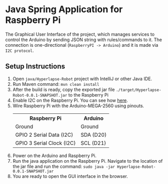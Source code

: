 # Java Spring Application for Raspberry Pi

The Graphical User Interface of the project, which manages services to control the Arduino by sending JSON string with rules/commands to it.
The connection is one-directional (`RaspberryPI -> Arduino`) and it is made via `I2C protocol`.

## Setup Instructions
1. Open `java/Hyperlapse-Robot` project with IntelliJ or other Java IDE.
2. Run Maven command:
          ```
          mvn clean install
          ```
3. After the build is ready, copy the exported jar file `./target/Hyperlapse-Robot-0.0.1-SNAPSHOT.jar` to the Raspberry Pi
4. Enable I2C on the Raspberry Pi. You can see how [here](https://ozzmaker.com/i2c/).
5. Wire Raspberry Pi with the Arduino-MEGA-2560 using pinouts.<table>
          <tr>
            <th>Raspberry Pi</th>
            <th>Arduino</th>
          </tr>
          <tr>
            <td>Ground</td>
            <td>Ground</td>
          </tr>
          <tr>
            <td>GPIO 2 Serial Data (I2C)</td>
            <td>SDA (D20)</td>
          </tr>
          <tr>
            <td>GPIO 3 Serial Clock (I2C)</td>
            <td>SCL (D21)</td>
          </tr>
    </table>
6. Power on the Arduino and Raspberry Pi.
7. Run the java application on the Raspberry Pi. Navigate to the location of the jar file and run the command:
          ```
          sudo java -jar Hyperlapse-Robot-0.0.1-SNAPSHOT.jar
          ```
8. You are ready to open the GUI interface in the browser.

